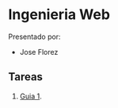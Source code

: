 
# Ingenieria Web

Presentado por:
- Jose Florez
## Tareas

1. [Guia 1](https://github.com/Joseflorezv07/IngWeb.git).


